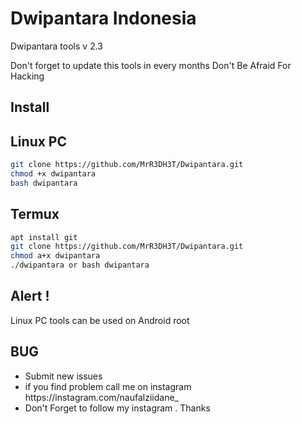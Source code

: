 <h1>Dwipantara Indonesia</h1>
Dwipantara tools v 2.3

Don't forget to update this tools in every months
Don't Be Afraid For Hacking

## Install

## Linux PC

```bash
git clone https://github.com/MrR3DH3T/Dwipantara.git
chmod +x dwipantara
bash dwipantara
 ```
 
## Termux 

```bash
apt install git 
git clone https://github.com/MrR3DH3T/Dwipantara.git
chmod a+x dwipantara
./dwipantara or bash dwipantara
 ```
  
<h2>Alert !</h2>

Linux PC tools can be used on Android root


<h2>BUG</h2>
<ul>
<li>Submit new issues</li>
<li>if you find problem call me on instagram <a herf="https://instagram.com/naufalziidane_">https://instagram.com/naufalziidane_</a></li>
<li>Don't Forget to follow my instagram . Thanks</li>
<ul>
